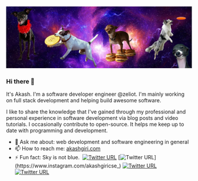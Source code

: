 ![Header](./src/header.jfif)

### Hi there 👋

It's Akash. I'm a software developer engineer @zeliot. I'm mainly working on full stack development and helping build awesome software.

I like to share the knowledge that I've gained through my professional and personal experience in software development via blog posts and video tutorials. I occasionally contribute to open-source. It helps me keep up to date with programming and development.

- 💬 Ask me about: web development and software engineering in general
- 📫 How to reach me: [akashgiri.com](akashgiri.com)
- ⚡ Fun fact: Sky is not blue.
  ​
  [![Twitter URL](https://img.shields.io/twitter/url?color=%231DA1F2&label=follow&logo=twitter&logoColor=%231DA1F2&style=flat-square&url=https%3A%2F%2Fwww.reddit.com%2Fuser%2Fakashgiricse)](https://twitter.com/akashgiricse) [![Twitter URL](https://img.shields.io/twitter/url?color=%23fb3958&label=follow&logo=instagram&logoColor=%23fb3958&style=flat-square&url=https%3A%2F%2Fwww.instagram.com%2Fakashgiricse_)](https://www.instagram.com/akashgiricse_) [![Twitter URL](https://img.shields.io/twitter/url?color=%230072b1&label=connect&logo=linkedin&logoColor=%230072b1&style=flat-square&url=https%3A%2F%2Fwww.linkedin.com%2Fin%2Fakashgiricse%2F)](https://www.linkedin.com/in/akashgiricse/) [![Twitter URL](https://img.shields.io/twitter/url?color=orange&label=follow&logo=reddit&logoColor=orange&style=flat-square&url=https%3A%2F%2Fwww.reddit.com%2Fuser%2Fakashgiricse)](https://www.reddit.com/user/akashgiricse)
